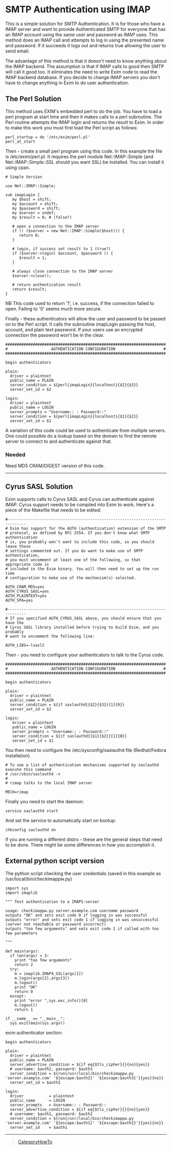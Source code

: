 SMTP Authentication using IMAP
==============================

This is a simple solution for SMTP Authentication. It is for those who
have a IMAP server and want to provide Authenticated SMTP for everyone
that has an IMAP account using the same user and password as IMAP uses.
This method does an IMAP call and attempts to log in using the presented
name and password. If it succeeds it logs out and returns true allowing
the user to send email.

The advantage of this method is that it doesn't need to know anything
about the IMAP backend. The assumption is that if IMAP calls to good
then SMTP will call it good too. It eliminates the need to write Exim
code to read the IMAP backend database. If you decide to change IMAP
servers you don't have to change anything in Exim to do user
authentication.

The Perl Solution
-----------------

This method uses EXIM's embedded perl to do the job. You have to load a
perl program at start time and then it makes calls to a perl subroutine.
The Perl routine attempts the IMAP login and returns the result to Exim.
In order to make this work you must first load the Perl script as
follows:

    perl_startup = do '/etc/exim/perl.pl'
    perl_at_start

Then - create a small perl program using this code. In this example the
file is /etc/exim/perl.pl. It requires the perl module Net::IMAP::Simple
(and Net::IMAP::Simple::SSL should you want SSL) be installed. You can
install it using cpan.

    # Simple Version

    use Net::IMAP::Simple;

    sub imapLogin {
       my $host = shift;
       my $account = shift;
       my $password = shift;
       my $server = undef;
       my $result = 0; # (false?)

       # open a connection to the IMAP server
       if (! ($server = new Net::IMAP::Simple($host))) {
          return 0;
       }

       # login, if success set result to 1 (true?)
       if ($server->login( $account, $password )) {
          $result = 1;
       }

       # always close connection to the IMAP server
       $server->close();

       # return authentication result
       return $result;
    }

NB This code used to return '1', i.e. success, if the connection failed
to open. Failing to '0' seems much more secure.

Finally - these authenticators will allow the user and password to be
passed on to the Perl script. It calls the subroutine imapLogin passing
the host, account, and plain text password. If your users use an
encrypted connection the password won't be in the clear.

    ######################################################################
    #                   AUTHENTICATION CONFIGURATION                     #
    ######################################################################

    begin authenticators

    plain:
      driver = plaintext
      public_name = PLAIN
      server_condition = ${perl{imapLogin}{localhost}{$2}{$3}}
      server_set_id = $2

    login:
      driver = plaintext
      public_name = LOGIN
      server_prompts = "Username:: : Password::"
      server_condition = ${perl{imapLogin}{localhost}{$1}{$2}}
      server_set_id = $1

A variation of this code could be used to authenticate from multiple
servers. One could possible do a lookup based on the domain to find the
remote server to connect to and authenticate against that.

### Needed

Need MD5 CRAM/DIGEST version of this code.

* * * * *

Cyrus SASL Solution
-------------------

Exim supports calls to Cyrus SASL and Cyrus can authenticate against
IMAP. Cyrus support needs to be compiled into Exim to work. Here's a
piece of the Makefile that needs to be edited:

    #------------------------------------------------------------------------------
    # Exim has support for the AUTH (authentication) extension of the SMTP
    # protocol, as defined by RFC 2554. If you don't know what SMTP authentication
    # is, you probably won't want to include this code, so you should leave these
    # settings commented out. If you do want to make use of SMTP authentication,  
    # you must uncomment at least one of the following, so that appropriate code is
    # included in the Exim binary. You will then need to set up the run time
    # configuration to make use of the mechanism(s) selected.

    AUTH_CRAM_MD5=yes
    AUTH_CYRUS_SASL=yes
    AUTH_PLAINTEXT=yes
    AUTH_SPA=yes

    #------------------------------------------------------------------------------
    # If you specified AUTH_CYRUS_SASL above, you should ensure that you have the 
    # Cyrus SASL library installed before trying to build Exim, and you probably
    # want to uncomment the following line:

    AUTH_LIBS=-lsasl2

Then - you need to configure your authenticators to talk to the Cyrus
code.

    ######################################################################
    #                   AUTHENTICATION CONFIGURATION                     #
    ######################################################################

    begin authenticators

    plain:
      driver = plaintext
      public_name = PLAIN
      server_condition = ${if saslauthd{{$2}{$3}}{1}{0}}
      server_set_id = $2

    login:
       driver = plaintext
       public_name = LOGIN
       server_prompts = "Username:: : Password::"
       server_condition = ${if saslauthd{{$1}{$2}}{1}{0}}
       server_set_id = $1

You then need to configure the /etc/sysconfig/saslauthd file
(Redhat/Fedora installation).

    # To see a list of authentication mechanisms supported by saslauthd execute this command
    # /usr/sbin/saslauthd -v
    #
    # rimap talks to the local IMAP server

    MECH=rimap

Finally you need to start the daemon:

    service saslauthd start

And set the service to automatically start on bootup:

    chkconfig saslauthd on

If you are running a different distro - these are the general steps that
need to be done. There might be some differences in how you accomplish
it.

External python script version
------------------------------

The python script checking the user credentials (saved in this example
as /usr/local/bin/checkimappw.py)

    import sys
    import imaplib

    """ Test authentication to a IMAPS-server

    usage: checkimappw.py server.example.com username password
    outputs "OK" and sets exit code 0 if logging in was successful
    outputs "error" and sets exit code 1 if logging in was unsuccessful (server not reachable or password incorrect)
    outputs "too few arguments" and sets exit code 2 if called with too few parameters

    """

    def main(args):
      if len(args) < 3:
        print "too few arguments"
        return 2
      try:
        m = imaplib.IMAP4_SSL(args[1])
        m.login(args[2],args[3])
        m.logout()
        print "OK"
        return 0
      except:
        print "error ",sys.exc_info()[0]
        m.logout()
        return 1

    if __name__ == "__main__":
      sys.exit(main(sys.argv))

exim authenticator section:

    begin authenticators

    plain:
      driver = plaintext
      public_name = PLAIN
      server_advertise_condition = ${if eq{$tls_cipher}{}{no}{yes}}
      # username: $auth2, password: $auth3
      server_condition = ${run{/usr/local/bin/checkimappw.py 'server.example.com' '${escape:$auth2}' '${escape:$auth3}'}{yes}{no}}
      server_set_id = $auth2

    login:
      driver           = plaintext
      public_name      = LOGIN
      server_prompts   = Username:: : Password::
      server_advertise_condition = ${if eq{$tls_cipher}{}{no}{yes}}
      # username: $auth1, password: $auth2
      server_condition = ${run{/usr/local/bin/checkimappw.py 'server.example.com' '${escape:$auth1}' '${escape:$auth2}'}{yes}{no}}
      server_set_id    = $auth1

* * * * *

> [CategoryHowTo](CategoryHowTo)
